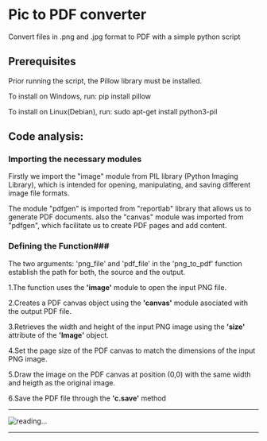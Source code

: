  
#  Pic to PDF converter
Convert files in .png and .jpg format to PDF with a simple python script

## Prerequisites
Prior running the script, the Pillow library must be installed. 

To install on Windows, run: pip install pillow

To install on Linux(Debian), run: sudo apt-get install python3-pil

##  Code analysis:
### Importing the necessary modules
Firstly we import the "image" module from PIL library (Python Imaging Library), which is intended for opening, manipulating, and saving different image file formats.

The module "pdfgen" is imported from "reportlab" library that allows us to generate PDF documents. also the "canvas" module was imported from "pdfgen", which facilitate us to create PDF pages and add content.

### Defining the Function###  
The two arguments: 'png_file' and 'pdf_file' in the 'png_to_pdf' function establish the path for both, the source and the output.

1.The function uses the **'image'** module to open the input PNG file.

2.Creates a PDF canvas object using the **'canvas'** module asociated with the output PDF file.

3.Retrieves the width and height of the input PNG image using the **'size'** attribute of the **'Image'** object.

4.Set the page size of the PDF canvas to match the dimensions of the input PNG image.

5.Draw the image on the PDF canvas at position (0,0) with the same width and heigth as the original image.

6.Save the PDF file through the **'c.save'** method

***


![reading...](https://media.giphy.com/media/Tf3mp01bfrrUc/giphy.gif?cid=ecf05e47wajghtrc5targr7mju7coe0avdyurnehrr1krgdt&ep=v1_gifs_search&rid=giphy.gif&ct=g  "...How could I ever do so unless someone guide me?")

***
